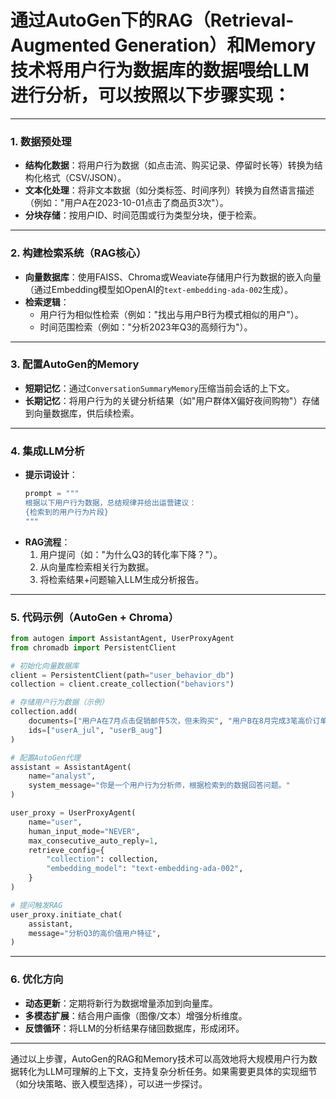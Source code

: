 # 通过AutoGen下的RAG（Retrieval-Augmented Generation）和Memory技术将用户行为数据库的数据喂给LLM进行分析，可以按照以下步骤实现：

---

### **1. 数据预处理**
- **结构化数据**：将用户行为数据（如点击流、购买记录、停留时长等）转换为结构化格式（CSV/JSON）。
- **文本化处理**：将非文本数据（如分类标签、时间序列）转换为自然语言描述（例如："用户A在2023-10-01点击了商品页3次"）。
- **分块存储**：按用户ID、时间范围或行为类型分块，便于检索。

---

### **2. 构建检索系统（RAG核心）**
- **向量数据库**：使用FAISS、Chroma或Weaviate存储用户行为数据的嵌入向量（通过Embedding模型如OpenAI的`text-embedding-ada-002`生成）。
- **检索逻辑**：
  - 用户行为相似性检索（例如："找出与用户B行为模式相似的用户"）。
  - 时间范围检索（例如："分析2023年Q3的高频行为"）。

---

### **3. 配置AutoGen的Memory**
- **短期记忆**：通过`ConversationSummaryMemory`压缩当前会话的上下文。
- **长期记忆**：将用户行为的关键分析结果（如"用户群体X偏好夜间购物"）存储到向量数据库，供后续检索。

---

### **4. 集成LLM分析**
- **提示词设计**：
  ```python
  prompt = """
  根据以下用户行为数据，总结规律并给出运营建议：
  {检索到的用户行为片段}
  """
  ```
- **RAG流程**：
  1. 用户提问（如："为什么Q3的转化率下降？"）。
  2. 从向量库检索相关行为数据。
  3. 将检索结果+问题输入LLM生成分析报告。

---

### **5. 代码示例（AutoGen + Chroma）**
```python
from autogen import AssistantAgent, UserProxyAgent
from chromadb import PersistentClient

# 初始化向量数据库
client = PersistentClient(path="user_behavior_db")
collection = client.create_collection("behaviors")

# 存储用户行为数据（示例）
collection.add(
    documents=["用户A在7月点击促销邮件5次，但未购买", "用户B在8月完成3笔高价订单"],
    ids=["userA_jul", "userB_aug"]
)

# 配置AutoGen代理
assistant = AssistantAgent(
    name="analyst",
    system_message="你是一个用户行为分析师，根据检索到的数据回答问题。"
)

user_proxy = UserProxyAgent(
    name="user",
    human_input_mode="NEVER",
    max_consecutive_auto_reply=1,
    retrieve_config={
        "collection": collection,
        "embedding_model": "text-embedding-ada-002",
    }
)

# 提问触发RAG
user_proxy.initiate_chat(
    assistant,
    message="分析Q3的高价值用户特征",
)
```

---

### **6. 优化方向**
- **动态更新**：定期将新行为数据增量添加到向量库。
- **多模态扩展**：结合用户画像（图像/文本）增强分析维度。
- **反馈循环**：将LLM的分析结果存储回数据库，形成闭环。

---

通过以上步骤，AutoGen的RAG和Memory技术可以高效地将大规模用户行为数据转化为LLM可理解的上下文，支持复杂分析任务。如果需要更具体的实现细节（如分块策略、嵌入模型选择），可以进一步探讨。